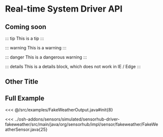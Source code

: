 # Real-time System Driver API

## Coming soon

::: tip
This is a tip
:::

::: warning
This is a warning
:::

::: danger
This is a dangerous warning
:::

::: details
This is a details block, which does not work in IE / Edge
:::

## Other Title

## Full Example

<<< @/src/examples/FakeWeatherOutput.java#init{8}

<<< ../osh-addons/sensors/simulated/sensorhub-driver-fakeweather/src/main/java/org/sensorhub/impl/sensor/fakeweather/FakeWeatherSensor.java{25}


